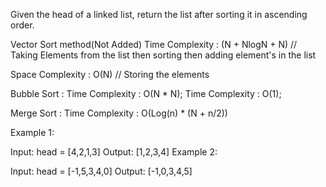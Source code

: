 Given the head of a linked list, return the list after sorting it in ascending order.

Vector Sort method(Not Added)
Time Complexity : (N + NlogN + N) // Taking Elements from the list then sorting then adding element's in the list

Space Complexity : O(N) // Storing the elements

Bubble Sort : 
Time Complexity : O(N * N);
Time Complexity : O(1);

Merge Sort : 
Time Complexity : O(Log(n) * (N + n/2))

Example 1:


Input: head = [4,2,1,3]
Output: [1,2,3,4]
Example 2:


Input: head = [-1,5,3,4,0]
Output: [-1,0,3,4,5]
